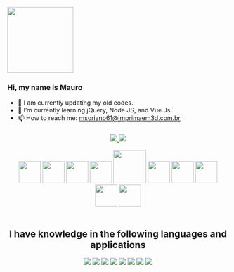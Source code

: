 
<img height="150px" src="https://github.com/msoriano61/msoriano61/assets/118784807/d0f9be39-1d7e-4271-9b57-cc95b10733cd"/><br>
### Hi, my name is Mauro

- 🔭 I am currently updating my old codes. 
- 🌱 I’m currently learning jQuery, Node.JS, and Vue.Js.
- 📫 How to reach me: msoriano61@imprimaem3d.com.br

###
###

<!--
**msoriano61/msoriano61** is a ✨ _special_ ✨ repository because its `README.md` (this file) appears on your GitHub profile.

Here are some ideas to get you started:

- 🔭 I’m currently working on ...
- 🌱 I’m currently learning ...
- 👯 I’m looking to collaborate on ...
- 🤔 I’m looking for help with ...
- 💬 Ask me about ...
- 📫 How to reach me: ...
- 😄 Pronouns: ...
- ⚡ Fun fact: ...
-->
<div align="center">
  <a href="github.com/msoriano61"/>
   <img src="https://github-readme-stats.vercel.app/api?username=msoriano61&show_icons=true&theme=tokyonight"/>
  </a>
  <a href="github.com/msoriano61"/>
   <img src="https://github-readme-stats.vercel.app/api/top-langs/?username=msoriano61&theme=tokyonight&layout=compact"/>
  </a>
</div>



<div align="center"><br>
<img height="50px" src="https://github.com/msoriano61/msoriano61/assets/118784807/c6f5601d-ef0f-44f8-bf99-91d06ec30a58"/>
<img height="50px" src="https://github.com/msoriano61/msoriano61/assets/118784807/10b0d313-448b-4a69-937a-53a8ce74514d"/>
<img height="50px" src="https://github.com/msoriano61/msoriano61/assets/118784807/6a686b5e-a0ec-4a5c-add4-21783692fa97"/>
<img height="50px" src="https://github.com/msoriano61/msoriano61/assets/118784807/64d3d50e-e859-46c2-9ee6-cc51a66b2b46"/>
<img height="75px" src="https://github.com/msoriano61/msoriano61/assets/118784807/a4cb260b-5f51-4713-830a-6b41792ecaae"/>
<img height="50px" src="https://github.com/msoriano61/msoriano61/assets/118784807/d22a1b7f-dfa7-410c-a949-15ff289be90b"/>
<img height="50px" src="https://github.com/msoriano61/msoriano61/assets/118784807/fb74f2dc-3530-4d77-a998-183ca5cd1136"/>
<img height="50px" src="https://github.com/msoriano61/msoriano61/assets/118784807/a4189405-898c-4ee0-8907-2ef6a229d8fb"/>
<img height="50px" src="https://github.com/msoriano61/msoriano61/assets/118784807/59749793-09f1-4365-8dd9-391fe52e058d"/>
<img height="50px" src="https://github.com/msoriano61/msoriano61/assets/118784807/824e2c9d-8bdd-4a53-9eb1-d7e26813ea0b"/>


</div>


<div align="center"><br>
  <h2>I have knowledge in the following languages and applications</h2>
  <img src="https://img.shields.io/badge/HTML5-E34F26?style=for-the-badge&logo=html5&logoColor=white"/>
  <img src="https://img.shields.io/badge/CSS3-1572B6?style=for-the-badge&logo=css3&logoColor=white"/>
  <img src="https://img.shields.io/badge/JavaScript-F7DF1E?style=for-the-badge&logo=javascript&logoColor=black"/>
  <img src="https://img.shields.io/badge/PHP-777BB4?style=for-the-badge&logo=php&logoColor=white"/>
  <img src="https://img.shields.io/badge/MySQL-00000F?style=for-the-badge&logo=mysql&logoColor=white"/>
  <img src="https://img.shields.io/badge/Bootstrap-563D7C?style=for-the-badge&logo=bootstrap&logoColor=white"/>
  <img src="https://img.shields.io/badge/Wordpress-21759B?style=for-the-badge&logo=wordpress&logoColor=white"/>
  <img src="https://img.shields.io/badge/Debian-A81D33?style=for-the-badge&logo=debian&logoColor=white"/>
</div>

